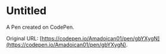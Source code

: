 # Untitled

A Pen created on CodePen.

Original URL: [https://codepen.io/Amadoican01/pen/gbYXygN](https://codepen.io/Amadoican01/pen/gbYXygN).

